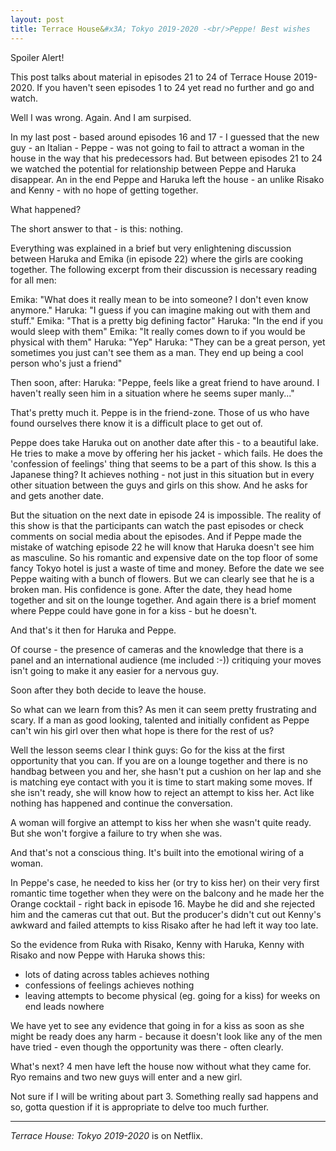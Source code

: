 ```yaml
---
layout: post
title: Terrace House&#x3A; Tokyo 2019-2020 -<br/>Peppe! Best wishes 
---
```


<div class="message">
  Spoiler Alert!  
  
  This post talks about material in episodes 21 to 24 of Terrace House 2019-2020.  If you haven't seen episodes 1 to 24 yet read no further
  and go and watch.
</div>

Well I was wrong.  Again.  And I am surpised.

In my last post - based around episodes 16 and 17 - I guessed that the new guy - an Italian - Peppe - was not going to fail to attract a woman in the house in the way that his predecessors had.  But between episodes 21 to 24 we watched the potential for relationship between Peppe and Haruka disappear.  An in the end Peppe and Haruka left the house - an unlike Risako and Kenny - with no hope of getting together.

What happened?

The short answer to that - is this: nothing.

Everything was explained in a brief but very enlightening discussion between Haruka and Emika (in episode 22) where the girls are cooking together.  The following excerpt from their discussion is necessary reading for all men:

Emika: "What does it really mean to be into someone? I don't even know anymore."
Haruka: "I guess if you can imagine making out with them and stuff."
Emika: "That is a pretty big defining factor"
Haruka: "In the end if you would sleep with them"
Emika: "It really comes down to if you would be physical with them"
Haruka: "Yep"
Haruka: "They can be a great person, yet sometimes you just can't see them as a man.  They end up being a cool person who's just a friend"

Then soon, after:
Haruka: "Peppe, feels like a great friend to have around.  I haven't really seen him in a situation where he seems super manly..."

That's pretty much it.  Peppe is in the friend-zone.  Those of us who have found ourselves there know it is a difficult place to get out of.

Peppe does take Haruka out on another date after this - to a beautiful lake.  He tries to make a move by offering her his jacket - which fails.  He does the 'confession of feelings' thing that seems to be a part of this show.  Is this a Japanese thing?  It achieves nothing - not just in this situation but in every other situation between the guys and girls on this show.  And he asks for and gets another date.

But the situation on the next date in episode 24 is impossible.  The reality of this show is that the participants can watch the past episodes or check comments on social media about the episodes.  And if Peppe made the mistake of watching episode 22 he will know that Haruka doesn't see him as masculine. So his romantic and expensive date on the top floor of some fancy Tokyo hotel is just a waste of time and money.  Before the date we see Peppe waiting with a bunch of flowers.  But we can clearly see that he is a broken man.  His confidence is gone.  After the date, they head home together and sit on the lounge together.  And again there is a brief moment where Peppe could have gone in for a kiss - but he doesn't.

And that's it then for Haruka and Peppe.  

Of course - the presence of cameras and the knowledge that there is a panel and an international audience (me included :-)) critiquing your moves isn't going to make it any easier for a nervous guy.

Soon after they both decide to leave the house.

So what can we learn from this?  As men it can seem pretty frustrating and scary.  If a man as good looking, talented and initially confident as Peppe can't win his girl over then what hope is there for the rest of us?

Well the lesson seems clear I think guys:  Go for the kiss at the first opportunity that you can. If you are on a lounge together and there is no handbag between you and her, she hasn't put a cushion on her lap and she is matching eye contact with you it is time to start making some moves. If she isn't ready, she will know how to reject an attempt to kiss her.  Act like nothing has happened and continue the conversation.

A woman will forgive an attempt to kiss her when she wasn't quite ready.  But she won't forgive a failure to try when she was.

And that's not a conscious thing.  It's built into the emotional wiring of a woman.

In Peppe's case, he needed to kiss her (or try to kiss her) on their very first romantic time together when they were on the balcony and he made her the Orange cocktail - right back in episode 16.   Maybe he did and she rejected him and the cameras cut that out.   But the producer's didn't cut out Kenny's awkward and failed attempts to kiss Risako after he had left it way too late.

So the evidence from Ruka with Risako, Kenny with Haruka, Kenny with Risako and now Peppe with Haruka shows this:
- lots of dating across tables achieves nothing
- confessions of feelings achieves nothing
- leaving attempts to become physical (eg. going for a kiss) for weeks on end leads nowhere

We have yet to see any evidence that going in for a kiss as soon as she might be ready does any harm - because it doesn't look like any of the men have tried - even though the opportunity was there - often clearly.

What's next?  4 men have left the house now without what they came for.  Ryo remains and two new guys will enter and a new girl.

Not sure if I will be writing about part 3.   Something really sad happens and so, gotta question if it is appropriate to delve too much further.

----
 
_Terrace House: Tokyo 2019-2020_ is on Netflix.

